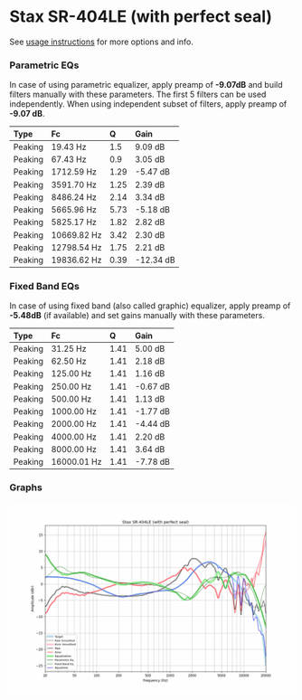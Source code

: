 # Stax SR-404LE (with perfect seal)
See [usage instructions](https://github.com/jaakkopasanen/AutoEq#usage) for more options and info.

### Parametric EQs
In case of using parametric equalizer, apply preamp of **-9.07dB** and build filters manually
with these parameters. The first 5 filters can be used independently.
When using independent subset of filters, apply preamp of **-9.07 dB**.

| Type    | Fc          |    Q | Gain      |
|:--------|:------------|:-----|:----------|
| Peaking | 19.43 Hz    | 1.5  | 9.09 dB   |
| Peaking | 67.43 Hz    | 0.9  | 3.05 dB   |
| Peaking | 1712.59 Hz  | 1.29 | -5.47 dB  |
| Peaking | 3591.70 Hz  | 1.25 | 2.39 dB   |
| Peaking | 8486.24 Hz  | 2.14 | 3.34 dB   |
| Peaking | 5665.96 Hz  | 5.73 | -5.18 dB  |
| Peaking | 5825.17 Hz  | 1.82 | 2.82 dB   |
| Peaking | 10669.82 Hz | 3.42 | 2.30 dB   |
| Peaking | 12798.54 Hz | 1.75 | 2.21 dB   |
| Peaking | 19836.62 Hz | 0.39 | -12.34 dB |

### Fixed Band EQs
In case of using fixed band (also called graphic) equalizer, apply preamp of **-5.48dB**
(if available) and set gains manually with these parameters.

| Type    | Fc          |    Q | Gain     |
|:--------|:------------|:-----|:---------|
| Peaking | 31.25 Hz    | 1.41 | 5.00 dB  |
| Peaking | 62.50 Hz    | 1.41 | 2.18 dB  |
| Peaking | 125.00 Hz   | 1.41 | 1.16 dB  |
| Peaking | 250.00 Hz   | 1.41 | -0.67 dB |
| Peaking | 500.00 Hz   | 1.41 | 1.13 dB  |
| Peaking | 1000.00 Hz  | 1.41 | -1.77 dB |
| Peaking | 2000.00 Hz  | 1.41 | -4.44 dB |
| Peaking | 4000.00 Hz  | 1.41 | 2.20 dB  |
| Peaking | 8000.00 Hz  | 1.41 | 3.64 dB  |
| Peaking | 16000.01 Hz | 1.41 | -7.78 dB |

### Graphs
![](./Stax%20SR-404LE%20(with%20perfect%20seal).png)